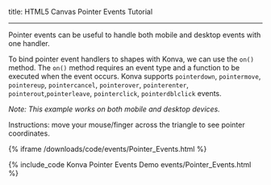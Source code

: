 title: HTML5 Canvas Pointer Events Tutorial

---

Pointer events can be useful to handle both mobile and desktop events with one handler.

To bind pointer event handlers to shapes with Konva, we can use the `on()` method.
The `on()` method requires an event type and a function to be executed when the event occurs.
Konva supports `pointerdown`, `pointermove`, `pointereup`, `pointercancel`, `pointerover`, `pointerenter`, `pointerout`,`pointerleave`, `pointerclick`, `pointerdblclick` events.

_Note: This example works on both mobile and desktop devices._

Instructions: move your mouse/finger across the triangle to see pointer coordinates.

{% iframe /downloads/code/events/Pointer_Events.html %}

{% include_code Konva Pointer Events Demo events/Pointer_Events.html %}
